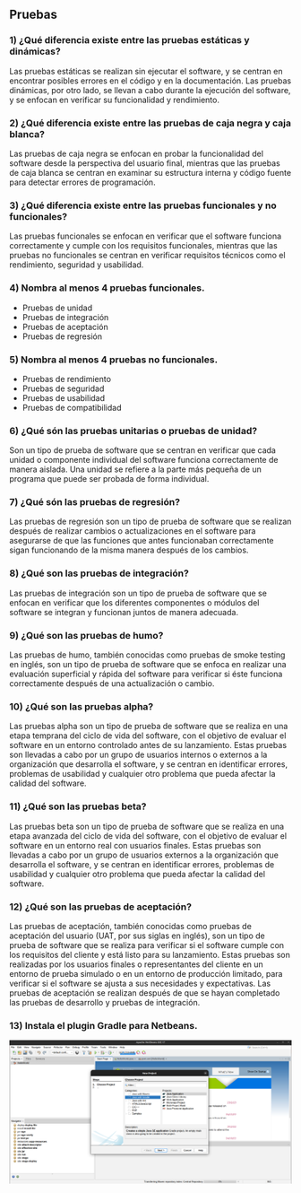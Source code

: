 ## **Pruebas**

### 1) ¿Qué diferencia existe entre las pruebas estáticas y dinámicas?

Las pruebas estáticas se realizan sin ejecutar el software, y se centran en encontrar posibles errores en el código y en la documentación. 
Las pruebas dinámicas, por otro lado, se llevan a cabo durante la ejecución del software, y se enfocan en verificar su funcionalidad y rendimiento.

### 2) ¿Qué diferencia existe entre las pruebas de caja negra y caja blanca?

Las pruebas de caja negra se enfocan en probar la funcionalidad del software desde la perspectiva del usuario final, 
mientras que las pruebas de caja blanca se centran en examinar su estructura interna y código fuente para detectar errores de programación.

### 3) ¿Qué diferencia existe entre las pruebas funcionales y no funcionales?

Las pruebas funcionales se enfocan en verificar que el software funciona correctamente y cumple con los requisitos funcionales, 
mientras que las pruebas no funcionales se centran en verificar requisitos técnicos como el rendimiento, seguridad y usabilidad.

### 4) Nombra al menos 4 pruebas funcionales.

  - Pruebas de unidad
  - Pruebas de integración
  - Pruebas de aceptación
  - Pruebas de regresión

### 5) Nombra al menos 4 pruebas no funcionales.

  - Pruebas de rendimiento
  - Pruebas de seguridad
  - Pruebas de usabilidad
  - Pruebas de compatibilidad

### 6) ¿Qué són las pruebas unitarias o pruebas de unidad?

Son un tipo de prueba de software que se centran en verificar que cada unidad o componente individual del software funciona correctamente de manera aislada. 
Una unidad se refiere a la parte más pequeña de un programa que puede ser probada de forma individual.

### 7) ¿Qué són las pruebas de regresión?

Las pruebas de regresión son un tipo de prueba de software que se realizan después de realizar cambios o actualizaciones en el software para asegurarse 
de que las funciones que antes funcionaban correctamente sigan funcionando de la misma manera después de los cambios.

### 8) ¿Qué son las pruebas de integración?

Las pruebas de integración son un tipo de prueba de software que se enfocan en verificar 
que los diferentes componentes o módulos del software se integran y funcionan juntos de manera adecuada.

### 9) ¿Qué son las pruebas de humo?

Las pruebas de humo, también conocidas como pruebas de smoke testing en inglés, son un tipo de prueba de software que se enfoca en realizar 
una evaluación superficial y rápida del software para verificar si éste funciona correctamente después de una actualización o cambio.

### 10) ¿Qué son las pruebas alpha?

Las pruebas alpha son un tipo de prueba de software que se realiza en una etapa temprana del ciclo de vida del software, 
con el objetivo de evaluar el software en un entorno controlado antes de su lanzamiento.
Estas pruebas son llevadas a cabo por un grupo de usuarios internos o externos a la organización que desarrolla el software, 
y se centran en identificar errores, problemas de usabilidad y cualquier otro problema que pueda afectar la calidad del software.

### 11) ¿Qué son las pruebas beta?

Las pruebas beta son un tipo de prueba de software que se realiza en una etapa avanzada del ciclo de vida del software, 
con el objetivo de evaluar el software en un entorno real con usuarios finales.
Estas pruebas son llevadas a cabo por un grupo de usuarios externos a la organización que desarrolla el software, 
y se centran en identificar errores, problemas de usabilidad y cualquier otro problema que pueda afectar la calidad del software.

### 12) ¿Qué son las pruebas de aceptación?

Las pruebas de aceptación, también conocidas como pruebas de aceptación del usuario (UAT, por sus siglas en inglés), 
son un tipo de prueba de software que se realiza para verificar si el software cumple con los requisitos del cliente y está listo para su lanzamiento.
Estas pruebas son realizadas por los usuarios finales o representantes del cliente en un entorno de prueba simulado o en un entorno de producción limitado,
para verificar si el software se ajusta a sus necesidades y expectativas. 
Las pruebas de aceptación se realizan después de que se hayan completado las pruebas de desarrollo y pruebas de integración.

### 13) Instala el plugin Gradle para Netbeans.

![imagen](https://raw.githubusercontent.com/Jesusjp759/ApuntesED/main/Imagenes/Gradle.png)
